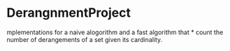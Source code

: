 # DerangnmentProject
mplementations for a naive alogorithm and a fast algorithm that  * count the number of derangements of a set given its cardinality.
